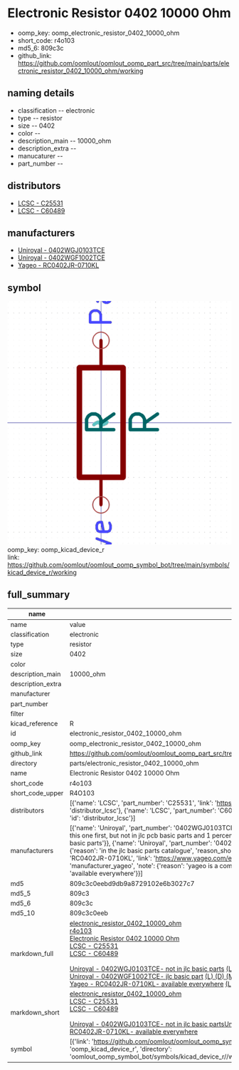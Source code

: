 # Electronic Resistor 0402 10000 Ohm

  
* oomp_key: oomp_electronic_resistor_0402_10000_ohm 
* short_code: r4o103
* md5_6: 809c3c  
* github_link: https://github.com/oomlout/oomlout_oomp_part_src/tree/main/parts/electronic_resistor_0402_10000_ohm/working  
## naming details
* classification -- electronic
* type -- resistor
* size -- 0402
* color -- 
* description_main -- 10000_ohm
* description_extra -- 
* manucaturer -- 
* part_number -- 

## distributors
* [LCSC - C25531](https://lcsc.com/product-detail/C25531.html)  
* [LCSC - C60489](https://lcsc.com/product-detail/C60489.html)  

## manufacturers
* [Uniroyal - 0402WGJ0103TCE]()  
* [Uniroyal - 0402WGF1002TCE]()  
* [Yageo - RC0402JR-0710KL](https://www.yageo.com/en/Chart/Download/pdf/RC0402JR-0710KL)  

## symbol

![](symbol/0/working/working_600.png)  
oomp_key: oomp_kicad_device_r  
link: https://github.com/oomlout/oomlout_oomp_symbol_bot/tree/main/symbols/kicad_device_r/working  


## full_summary
| name | value | 
| --- | --- | 
| name | value | 
| classification | electronic | 
| type | resistor | 
| size | 0402 | 
| color |  | 
| description_main | 10000_ohm | 
| description_extra |  | 
| manufacturer |  | 
| part_number |  | 
| filter |  | 
| kicad_reference | R | 
| id | electronic_resistor_0402_10000_ohm | 
| oomp_key | oomp_electronic_resistor_0402_10000_ohm | 
| github_link | https://github.com/oomlout/oomlout_oomp_part_src/tree/main/parts/electronic_resistor_0402_10000_ohm/working | 
| directory | parts/electronic_resistor_0402_10000_ohm | 
| name | Electronic Resistor 0402 10000 Ohm | 
| short_code | r4o103 | 
| short_code_upper | R4O103 | 
| distributors | [{'name': 'LCSC', 'part_number': 'C25531', 'link': 'https://lcsc.com/product-detail/C25531.html', 'id': 'distributor_lcsc'}, {'name': 'LCSC', 'part_number': 'C60489', 'link': 'https://lcsc.com/product-detail/C60489.html', 'id': 'distributor_lcsc'}] | 
| manufacturers | [{'name': 'Uniroyal', 'part_number': '0402WGJ0103TCE', 'link': '', 'id': 'manufacturer_uniroyal', 'note': {'reason': 'did this one first, but not in jlc pcb basic parts and 1 percent are and they are the same price', 'reason_short': 'not in jlc basic parts'}}, {'name': 'Uniroyal', 'part_number': '0402WGF1002TCE', 'link': '', 'id': 'manufacturer_uniroyal', 'note': {'reason': 'in the jlc basic parts catalogue', 'reason_short': 'jlc basic part'}}, {'name': 'Yageo', 'part_number': 'RC0402JR-0710KL', 'link': 'https://www.yageo.com/en/Chart/Download/pdf/RC0402JR-0710KL', 'id': 'manufacturer_yageo', 'note': {'reason': 'yageo is a commonly cross referenced part number', 'reason_short': 'available everywhere'}}] | 
| md5 | 809c3c0eebd9db9a8729102e6b3027c7 | 
| md5_5 | 809c3 | 
| md5_6 | 809c3c | 
| md5_10 | 809c3c0eeb | 
| markdown_full | [electronic_resistor_0402_10000_ohm](https://github.com/oomlout/oomlout_oomp_part_src/tree/main/parts/electronic_resistor_0402_10000_ohm/working)<br>[r4o103](https://github.com/oomlout/oomlout_oomp_part_src/tree/main/parts/electronic_resistor_0402_10000_ohm/working)<br>[Electronic Resistor 0402 10000 Ohm](https://github.com/oomlout/oomlout_oomp_part_src/tree/main/parts/electronic_resistor_0402_10000_ohm/working)<br>[LCSC - C25531<br>](https://lcsc.com/product-detail/C25531.html)[LCSC - C60489<br>](https://lcsc.com/product-detail/C60489.html)<br>[Uniroyal - 0402WGJ0103TCE- not in jlc basic parts]() [(L)  ](https://www.lcsc.com/search?q=0402WGJ0103TCE)[(D)  ](https://www.digikey.com/en/products?keywords=0402WGJ0103TCE)[(M)  ](https://www.mouser.com/Search/Refine?Keyword=0402WGJ0103TCE)[(N)  ](https://www.newark.com/search?st=0402WGJ0103TCE)[(SZ)  ](https://so.szlcsc.com/global.html?k=0402WGJ0103TCE)<br>[Uniroyal - 0402WGF1002TCE- jlc basic part]() [(L)  ](https://www.lcsc.com/search?q=0402WGF1002TCE)[(D)  ](https://www.digikey.com/en/products?keywords=0402WGF1002TCE)[(M)  ](https://www.mouser.com/Search/Refine?Keyword=0402WGF1002TCE)[(N)  ](https://www.newark.com/search?st=0402WGF1002TCE)[(SZ)  ](https://so.szlcsc.com/global.html?k=0402WGF1002TCE)<br>[Yageo - RC0402JR-0710KL- available everywhere](https://www.yageo.com/en/Chart/Download/pdf/RC0402JR-0710KL) [(L)  ](https://www.lcsc.com/search?q=RC0402JR-0710KL)[(D)  ](https://www.digikey.com/en/products?keywords=RC0402JR-0710KL)[(M)  ](https://www.mouser.com/Search/Refine?Keyword=RC0402JR-0710KL)[(N)  ](https://www.newark.com/search?st=RC0402JR-0710KL)[(SZ)  ](https://so.szlcsc.com/global.html?k=RC0402JR-0710KL)<br> | 
| markdown_short | [electronic_resistor_0402_10000_ohm](https://github.com/oomlout/oomlout_oomp_part_src/tree/main/parts/electronic_resistor_0402_10000_ohm/working)<br>[LCSC - C25531<br>](https://lcsc.com/product-detail/C25531.html)[LCSC - C60489<br>](https://lcsc.com/product-detail/C60489.html)<br>[Uniroyal - 0402WGJ0103TCE- not in jlc basic parts]()[Uniroyal - 0402WGF1002TCE- jlc basic part]()[Yageo - RC0402JR-0710KL- available everywhere](https://www.yageo.com/en/Chart/Download/pdf/RC0402JR-0710KL) | 
| symbol | [{'link': 'https://github.com/oomlout/oomlout_oomp_symbol_bot/tree/main/symbols/kicad_device_r', 'oomp_key': 'oomp_kicad_device_r', 'directory': 'oomlout_oomp_symbol_bot/symbols/kicad_device_r//working/working.kicad_sym'}] | 
